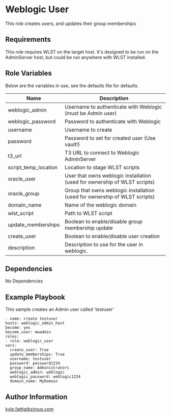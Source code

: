 Weblogic User
=========

This role creates users, and updates their group memberships

Requirements
------------

This role requires WLST on the target host.  It's designed to be run on the AdminServer host, but could be run anywhere with WLST installed.

Role Variables
--------------

Below are the variables in use,  see the defaults file for defaults.

Name|Description
---|---
weblogic_admin|Username to authenticate with Weblogic (must be Admin user)
weblogic_password|Password to authenticate with Weblogic
username|Username to create
password|Password to set for created user (Use vault!)
t3_url|T3 URL to connect to Weblogic AdminServer
script_temp_location|Location to stage WLST scripts
oracle_user|User that owns weblogic installation (used for ownership of WLST scripts)
oracle_group|Group that owns weblogic installation (used for ownership of WLST scripts)
domain_name|Name of the weblogic domain
wlst_script|Path to WLST script
update_memberships|Boolean to enable/disable group membership update
create_user|Boolean to enable/disable user creation
description|Description to use for the user in weblogic.


Dependencies
------------

No Dependencies

Example Playbook
----------------

This sample creates an Admin user called 'testuser'

    - name: create testuser
    hosts: weblogic_admin_host
    become: yes
    become_user: mwadmin
    roles:
    - role: weblogic_user
    vars:
      create_user: True
      update_memberships: True
      username: testuser
      password: password1234
      group_name: Administrators
      weblogic_admin: weblogic
      weblogic_password: weblogic1234
      domain_name: MyDomain


Author Information
------------------

kyle.fattig@zirous.com
